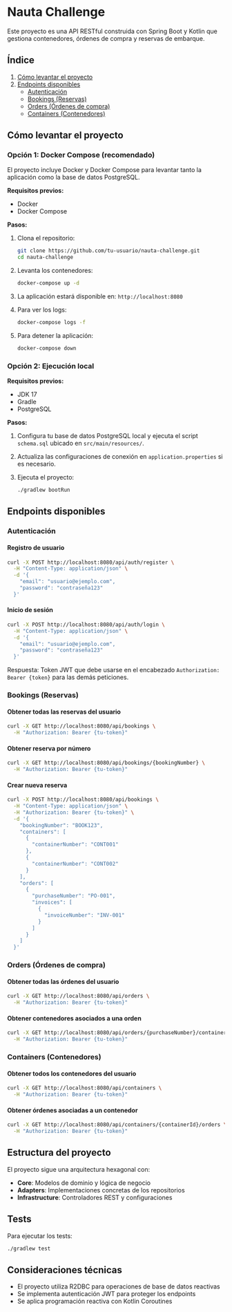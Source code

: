 # Nauta Challenge

Este proyecto es una API RESTful construida con Spring Boot y Kotlin que gestiona contenedores, órdenes de compra y reservas de embarque.

## Índice

1. [Cómo levantar el proyecto](#cómo-levantar-el-proyecto)
2. [Endpoints disponibles](#endpoints-disponibles)
   - [Autenticación](#autenticación)
   - [Bookings (Reservas)](#bookings-reservas)
   - [Orders (Órdenes de compra)](#orders-órdenes-de-compra)
   - [Containers (Contenedores)](#containers-contenedores)

## Cómo levantar el proyecto

### Opción 1: Docker Compose (recomendado)

El proyecto incluye Docker y Docker Compose para levantar tanto la aplicación como la base de datos PostgreSQL.

**Requisitos previos:**
- Docker
- Docker Compose

**Pasos:**

1. Clona el repositorio:
   ```bash
   git clone https://github.com/tu-usuario/nauta-challenge.git
   cd nauta-challenge
   ```

2. Levanta los contenedores:
   ```bash
   docker-compose up -d
   ```

3. La aplicación estará disponible en: `http://localhost:8080`

4. Para ver los logs:
   ```bash
   docker-compose logs -f
   ```

5. Para detener la aplicación:
   ```bash
   docker-compose down
   ```

### Opción 2: Ejecución local

**Requisitos previos:**
- JDK 17
- Gradle
- PostgreSQL

**Pasos:**

1. Configura tu base de datos PostgreSQL local y ejecuta el script `schema.sql` ubicado en `src/main/resources/`.

2. Actualiza las configuraciones de conexión en `application.properties` si es necesario.

3. Ejecuta el proyecto:
   ```bash
   ./gradlew bootRun
   ```

## Endpoints disponibles

### Autenticación

#### Registro de usuario
```bash
curl -X POST http://localhost:8080/api/auth/register \
  -H "Content-Type: application/json" \
  -d '{
    "email": "usuario@ejemplo.com",
    "password": "contraseña123"
  }'
```

#### Inicio de sesión
```bash
curl -X POST http://localhost:8080/api/auth/login \
  -H "Content-Type: application/json" \
  -d '{
    "email": "usuario@ejemplo.com",
    "password": "contraseña123"
  }'
```
Respuesta: Token JWT que debe usarse en el encabezado `Authorization: Bearer {token}` para las demás peticiones.

### Bookings (Reservas)

#### Obtener todas las reservas del usuario
```bash
curl -X GET http://localhost:8080/api/bookings \
  -H "Authorization: Bearer {tu-token}"
```

#### Obtener reserva por número
```bash
curl -X GET http://localhost:8080/api/bookings/{bookingNumber} \
  -H "Authorization: Bearer {tu-token}"
```

#### Crear nueva reserva
```bash
curl -X POST http://localhost:8080/api/bookings \
  -H "Content-Type: application/json" \
  -H "Authorization: Bearer {tu-token}" \
  -d '{
    "bookingNumber": "BOOK123",
    "containers": [
      {
        "containerNumber": "CONT001"
      },
      {
        "containerNumber": "CONT002"
      }
    ],
    "orders": [
      {
        "purchaseNumber": "PO-001",
        "invoices": [
          {
            "invoiceNumber": "INV-001"
          }
        ]
      }
    ]
  }'
```

### Orders (Órdenes de compra)

#### Obtener todas las órdenes del usuario
```bash
curl -X GET http://localhost:8080/api/orders \
  -H "Authorization: Bearer {tu-token}"
```

#### Obtener contenedores asociados a una orden
```bash
curl -X GET http://localhost:8080/api/orders/{purchaseNumber}/containers \
  -H "Authorization: Bearer {tu-token}"
```

### Containers (Contenedores)

#### Obtener todos los contenedores del usuario
```bash
curl -X GET http://localhost:8080/api/containers \
  -H "Authorization: Bearer {tu-token}"
```

#### Obtener órdenes asociadas a un contenedor
```bash
curl -X GET http://localhost:8080/api/containers/{containerId}/orders \
  -H "Authorization: Bearer {tu-token}"
```

## Estructura del proyecto

El proyecto sigue una arquitectura hexagonal con:

- **Core**: Modelos de dominio y lógica de negocio
- **Adapters**: Implementaciones concretas de los repositorios
- **Infrastructure**: Controladores REST y configuraciones

## Tests

Para ejecutar los tests:

```bash
./gradlew test
```

## Consideraciones técnicas

- El proyecto utiliza R2DBC para operaciones de base de datos reactivas
- Se implementa autenticación JWT para proteger los endpoints
- Se aplica programación reactiva con Kotlin Coroutines

